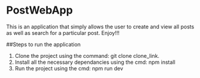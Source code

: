 # PostWebApp

This is an application that simply allows the user to create and view all posts as well as search for a particular post. Enjoy!!!

##Steps to run the application
1. Clone the project using the command: git clone clone_link.
2. Install all the necessary dependancies using the cmd: npm install
3. Run the project using the cmd: npm run dev
